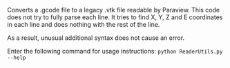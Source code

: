 Converts a .gcode file to a legacy .vtk file readable by Paraview.
This code does not try to fully parse each line.
It tries to find X, Y, Z and E coordinates in each line
and does nothing with the rest of the line.

As a result, unusual additional syntax does not cause an error.

Enter the following command for usage instructions:
```python ReaderUtils.py --help```
